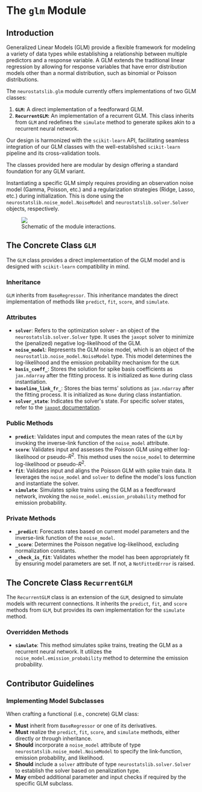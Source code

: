 # The `glm` Module

## Introduction



Generalized Linear Models (GLM) provide a flexible framework for modeling a variety of data types while establishing a relationship between multiple predictors and a response variable. A GLM extends the traditional linear regression by allowing for response variables that have error distribution models other than a normal distribution, such as binomial or Poisson distributions.

The `neurostatslib.glm` module currently  offers implementations of two GLM classes:

1. **`GLM`:** A direct implementation of a feedforward GLM.
2. **`RecurrentGLM`:** An implementation of a recurrent GLM. This class inherits from `GLM` and redefines the `simulate` method to generate spikes akin to a recurrent neural network.

Our design is harmonized with the `scikit-learn` API, facilitating seamless integration of our GLM classes with the well-established `scikit-learn` pipeline and its cross-validation tools.

The classes provided here are modular by design offering a standard foundation for any GLM variant. 

Instantiating a specific GLM simply requires providing an observation noise model (Gamma, Poisson, etc.) and a regularization strategies (Ridge, Lasso, etc.) during initialization. This is done using the `neurostatslib.noise_model.NoiseModel` and `neurostatslib.solver.Solver` objects, respectively.


<figure markdown>
    <img src="../GLM_scheme.jpg"/>
    <figcaption>Schematic of the module interactions.</figcaption>
</figure>



## The Concrete Class `GLM`

The `GLM` class provides a direct implementation of the GLM model and is designed with `scikit-learn` compatibility in mind.

### Inheritance

`GLM` inherits from `BaseRegressor`. This inheritance mandates the direct implementation of methods like `predict`, `fit`, `score`, and `simulate`.

### Attributes

- **`solver`**: Refers to the optimization solver - an object of the `neurostatslib.solver.Solver` type. It uses the `jaxopt` solver to minimize the (penalized) negative log-likelihood of the GLM.
- **`noise_model`**: Represents the GLM noise model, which is an object of the `neurostatlib.noise_model.NoiseModel` type. This model determines the log-likelihood and the emission probability mechanism for the `GLM`.
- **`basis_coeff_`**: Stores the solution for spike basis coefficients as `jax.ndarray` after the fitting process. It is initialized as `None` during class instantiation.
- **`baseline_link_fr_`**: Stores the bias terms' solutions as `jax.ndarray` after the fitting process. It is initialized as `None` during class instantiation.
- **`solver_state`**: Indicates the solver's state. For specific solver states, refer to the [`jaxopt` documentation](https://jaxopt.github.io/stable/index.html#).

### Public Methods

- **`predict`**: Validates input and computes the mean rates of the `GLM` by invoking the inverse-link function of the `noise_model` attribute.
- **`score`**: Validates input and assesses the Poisson GLM using either log-likelihood or pseudo-$R^2$. This method uses the `noise_model` to determine log-likelihood or pseudo-$R^2$.
- **`fit`**: Validates input and aligns the Poisson GLM with spike train data. It leverages the `noise_model` and `solver` to define the model's loss function and instantiate the solver.
- **`simulate`**: Simulates spike trains using the GLM as a feedforward network, invoking the `noise_model.emission_probability` method for emission probability.

### Private Methods

- **`_predict`**: Forecasts rates based on current model parameters and the inverse-link function of the `noise_model`.
- **`_score`**: Determines the Poisson negative log-likelihood, excluding normalization constants.
- **`_check_is_fit`**: Validates whether the model has been appropriately fit by ensuring model parameters are set. If not, a `NotFittedError` is raised.


## The Concrete Class `RecurrentGLM`

The `RecurrentGLM` class is an extension of the `GLM`, designed to simulate models with recurrent connections. It inherits the `predict`, `fit`, and `score` methods from `GLM`, but provides its own implementation for the `simulate` method.

### Overridden Methods

- **`simulate`**: This method simulates spike trains, treating the GLM as a recurrent neural network. It utilizes the `noise_model.emission_probability` method to determine the emission probability.

## Contributor Guidelines

### Implementing Model Subclasses

When crafting a functional (i.e., concrete) GLM class:

- **Must** inherit from `BaseRegressor` or one of its derivatives.
- **Must** realize the `predict`, `fit`, `score`, and `simulate` methods, either directly or through inheritance.
- **Should** incorporate a `noise_model` attribute of type `neurostatslib.noise_model.NoiseModel` to specify the link-function, emission probability, and likelihood.
- **Should** include a `solver` attribute of type `neurostatslib.solver.Solver` to establish the solver based on penalization type.
- **May** embed additional parameter and input checks if required by the specific GLM subclass.
